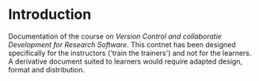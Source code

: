 # Introduction

Documentation of the course on *Version Control and collaboratie Development for Research Software*. 
This contnet has been designed specifically for the instructors ('train the trainers') and not for the learners. A derivative document suited to learners would require adapted design, format and distribution.


```{tableofcontents}
```

